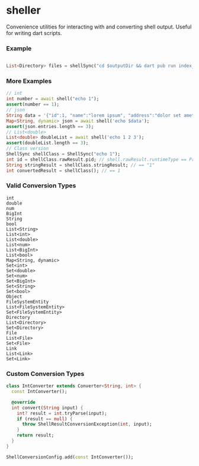 # sheller

Convenience utilities for interacting with and converting shell output. Useful for writing dart scripts.

### Example

```dart

List<Directory> files = shellSync("cd $outputDir && dart pub run index_generator && ls -d */");
```

### More Examples

```dart  
// int
int number = await shell("echo 1");
assert(number == 1);
// json
String data = '{"id":1, "name":"lorem ipsum", "address":"dolor set amet"}';
Map<String, dynamic> json = await shell('echo $data');
assert(json.entries.length == 3);
// List<double>
List<double> doubleList = await shell('echo 1 2 3');
assert(doubleList.length == 3);
// Class version
ShellSync shellClass = ShellSync("echo 1");
int id = shellClass.rawResult.pid; // shell.rawResult.runtimeType == ProcessResult
String stringResult = shellClass.stringResult; // == "1"
int convertedResult = shellClass(); // == 1
```

### Valid Conversion Types

```
int
double
num
BigInt
String
bool
List<String>
List<int>
List<double>
List<num>
List<BigInt>
List<bool>
Map<String, dynamic>
Set<int>
Set<double>
Set<num>
Set<BigInt>
Set<String>
Set<bool>
Object
FileSystemEntity
List<FileSystemEntity>
Set<FileSystemEntity>
Directory
List<Directory>
Set<Directory>
File
List<File>
Set<File>
Link
List<Link>
Set<Link>
```

### Custom Conversion Types

```dart
class IntConverter extends Converter<String, int> {
  const IntConverter();

  @override
  int convert(String input) {
    int? result = int.tryParse(input);
    if (result == null) {
      throw ShellResultConversionException(int, input);
    }
    return result;
  }
}

ShellConversionConfig.add(const IntConverter());
```